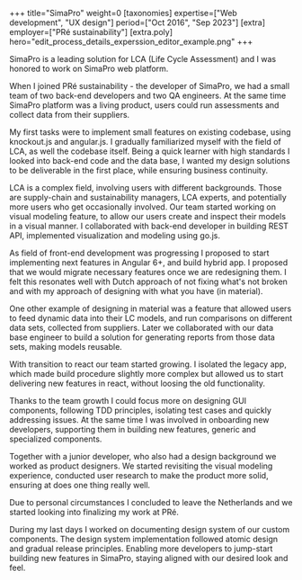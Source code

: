 +++
title="SimaPro"
weight=0
[taxonomies]
expertise=["Web development", "UX design"]
period=["Oct 2016", "Sep 2023"]
[extra]
employer=["PRé sustainability"]
[extra.poly]
hero="edit_process_details_experssion_editor_example.png"
+++

SimaPro is a leading solution for <abbr>LCA</abbr> (Life Cycle Assessment) and I was honored to work on SimaPro web platform. 

When I joined PRé sustainability - the developer of SimaPro, we had a small team of two back-end developers and two QA engineers. At the same time SimaPro platform was a living product, users could run assessments and collect data from their suppliers.

My first tasks were to implement small features on existing codebase, using knockout.js and angular.js. I gradually familiarized myself with the field of <abbr>LCA</abbr>, as well the codebase itself. Being a quick learner with high standards I looked into back-end code and the data base, I wanted my design solutions to be deliverable in the first place, while ensuring business continuity.

<abbr>LCA</abbr> is a complex field, involving users with different backgrounds. Those are supply-chain and sustainability managers, <abbr>LCA</abbr> experts, and potentially more users who get occasionally involved. Our team started working on visual modeling feature, to allow our users create and inspect their models in a visual manner. I collaborated with back-end developer in building REST API, implemented visualization and modeling using go.js.

As field of front-end development was progressing I proposed to start implementing next features in Angular 6+, and build hybrid app. I proposed that we would migrate necessary features once we are redesigning them. I felt this resonates well with Dutch approach of not fixing what's not broken and with my approach of designing with what you have (in material).

One other example of designing in material was a feature that allowed users to feed dynamic data into their <abbr>LC</abbr> models, and run comparisons on different data sets, collected from suppliers. Later we collaborated with our data base engineer to build a solution for generating reports from those data sets, making models reusable.

With transition to react our team started growing. I isolated the legacy app, which made build procedure slightly more complex but allowed us to start delivering new features in react, without loosing the old functionality.

Thanks to the team growth I could focus more on designing GUI components, following TDD principles, isolating test cases and quickly addressing issues. At the same time I was involved in onboarding new developers, supporting them in building new features, generic and specialized components.

Together with a junior developer, who also had a design background we worked as product designers. We started revisiting the visual modeling experience, conducted user research to make the product more solid, ensuring at does one thing really well.

Due to personal circumstances I concluded to leave the Netherlands and we started looking into finalizing my work at PRé.

During my last days I worked on documenting design system of our custom components. The design system implementation followed atomic design and gradual release principles. Enabling more developers to jump-start building new features in SimaPro, staying aligned with our desired look and feel.





